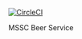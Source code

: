 [![CircleCI](https://circleci.com/gh/narges-sh-maleki/mssc-beer-service.svg?style=svg)](https://circleci.com/gh/narges-sh-maleki/mssc-beer-service)
 
 MSSC Beer Service